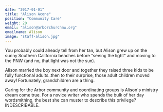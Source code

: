 ```yaml
---
date: "2017-01-01"
title: "Alison Acone"
position: "Community Care"
weight: 20
email: "alison@arborchurchnw.org"
emailname: Alison
image: "staff-alison.jpg"
---
```


You probably could already tell from her tan, but Alison grew up on the sunny Southern California beaches before "seeing the light" and moving to the PNW (and no, that light was not the sun).

Alison married the boy next door and together they raised three kids to be fully functional adults..then to their surprise, those adult children moved away! Fortunately, grandchildren are a thing.

Caring for the Arbor community and coordinating groups is Alison's ministry dream come true. For a novice writer who spends the bulk of her day wordsmithing, the best she can muster to describe this privilege? INDESCRIBABLE.

